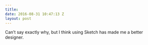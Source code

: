 ```yaml
---
title:
date: 2016-08-31 10:47:13 Z
layout: post
---
```


Can’t say exactly why, but I think using Sketch has made me a better designer.